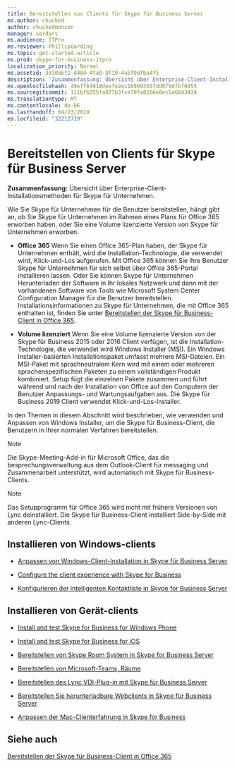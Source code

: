 ```yaml
---
title: Bereitstellen von Clients für Skype für Business Server
ms.author: chucked
author: chuckedmonson
manager: serdars
ms.audience: ITPro
ms.reviewer: PhillipGarding
ms.topic: get-started-article
ms.prod: skype-for-business-itpro
localization_priority: Normal
ms.assetid: 3d10abf2-d484-4fa0-8f10-4a5f9dfba4f5
description: 'Zusammenfassung: Übersicht über Enterprise-Client-Installationsmethoden für Skype für Unternehmen.'
ms.openlocfilehash: 49eff64918deefe2ec169993557dd0f9dfbf6955
ms.sourcegitcommit: 111bf6255fa877b3fce70fa8166e8ec5a6643434
ms.translationtype: MT
ms.contentlocale: de-DE
ms.lasthandoff: 04/23/2019
ms.locfileid: "32212719"
---
```

# <a name="deploy-clients-for-skype-for-business-server"></a>Bereitstellen von Clients für Skype für Business Server
 
**Zusammenfassung:** Übersicht über Enterprise-Client-Installationsmethoden für Skype für Unternehmen.
  
Wie Sie Skype für Unternehmen für die Benutzer bereitstellen, hängt gibt an, ob Sie Skype für Unternehmen im Rahmen eines Plans für Office 365 erworben haben, oder Sie eine Volume lizenzierte Version von Skype für Unternehmen erworben. 
  
- **Office 365** Wenn Sie einen Office 365-Plan haben, der Skype für Unternehmen enthält, wird die Installation-Technologie, die verwendet wird, Klick-und-Los aufgerufen. Mit Office 365 können Sie Ihre Benutzer Skype für Unternehmen für sich selbst über Office 365-Portal installieren lassen. Oder Sie können Skype für Unternehmen Herunterladen der Software in Ihr lokales Netzwerk und dann mit der vorhandenen Software von Tools wie Microsoft System Center Configuration Manager für die Benutzer bereitstellen. Installationsinformationen zu Skype für Unternehmen, die mit Office 365 enthalten ist, finden Sie unter [Bereitstellen der Skype für Business-Client in Office 365](https://support.office.com/article/8c563b81-22c9-4024-9efe-9fe28c7bbc96).
    
- **Volume lizenziert** Wenn Sie eine Volume lizenzierte Version von der Skype für Business 2015 oder 2016 Client verfügen, ist die Installation-Technologie, die verwendet wird Windows Installer (MSI). Ein Windows Installer-basierten Installationspaket umfasst mehrere MSI-Dateien. Ein MSI-Paket mit sprachneutralem Kern wird mit einem oder mehreren sprachenspezifischen Paketen zu einem vollständigen Produkt kombiniert. Setup fügt die einzelnen Pakete zusammen und führt während und nach der Installation von Office auf den Computern der Benutzer Anpassungs- und Wartungsaufgaben aus. Die Skype für Business 2019 Client verwendet Klick-und-Los-Installer.
    
In den Themen in diesem Abschnitt wird beschrieben, wie verwenden und Anpassen von Windows Installer, um die Skype für Business-Client, die Benutzern in Ihrer normalen Verfahren bereitstellen.
  
> [!NOTE]
> Die Skype-Meeting-Add-in für Microsoft Office, das die besprechungsverwaltung aus dem Outlook-Client für messaging und Zusammenarbeit unterstützt, wird automatisch mit Skype für Business-Clients. 
  
> [!NOTE]
> Das Setupprogramm für Office 365 wird nicht mit frühere Versionen von Lync deinstalliert. Die Skype für Business-Client installiert Side-by-Side mit anderen Lync-Clients. 
  
## <a name="installing-windows-clients"></a>Installieren von Windows-clients

- [Anpassen von Windows-Client-Installation in Skype für Business Server](customize-windows-client-installation.md)
    
- [Configure the client experience with Skype for Business](configure-the-client-experience.md)
    
- [Konfigurieren der intelligenten Kontaktliste in Skype for Business Server](configure-smart-contacts-list.md)
    
## <a name="installing-device-clients"></a>Installieren von Gerät-clients

- [Install and test Skype for Business for Windows Phone](windows-phone.md)
    
- [Install and test Skype for Business for iOS](ios.md)
    
- [Bereitstellen von Skype Room System in Skype for Business Server](deploy-skype-room-system.md)
    
- [Bereitstellen von Microsoft-Teams, Räume](room-systems-v2.md)
    
- [Bereitstellen des Lync VDI-Plug-in mit Skype für Business Server](deploy-the-lync-vdi-plug-in.md)
    
- [Bereitstellen Sie herunterladbare Webclients in Skype für Business Server](deploy-web-downloadable-clients.md)
    
- [Anpassen der Mac-Clienterfahrung in Skype for Business](customize-the-mac-client-experience.md)
    
## <a name="see-also"></a>Siehe auch

[Bereitstellen der Skype für Business-Client in Office 365](../../../SfbOnline/set-up-skype-for-business-online/deploy-the-skype-for-business-client-in-office-365.md)